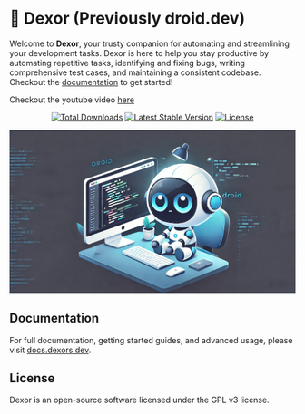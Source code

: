 # 🤖 Dexor (Previously droid.dev)

Welcome to **Dexor**, your trusty companion for automating and streamlining your development tasks. Dexor is here to help you stay productive by automating repetitive tasks, identifying and fixing bugs, writing comprehensive test cases, and maintaining a consistent codebase. Checkout the [documentation](https://docs.dexors.dev/) to get started! 

Checkout the youtube video [here](https://youtu.be/oLmbafcHCKg)

<p align="center">
  <a href="https://packagist.org/packages/bootstrapguru/droid"><img src="https://img.shields.io/packagist/dt/bootstrapguru/droid.svg" alt="Total Downloads" /></a>
  <a href="https://packagist.org/packages/bootstrapguru/droid"><img src="https://img.shields.io/packagist/v/bootstrapguru/droid.svg?label=stable" alt="Latest Stable Version" /></a>
  <a href="https://packagist.org/packages/bootstrapguru/droid"><img src="https://img.shields.io/packagist/l/bootstrapguru/droid.svg" alt="License" /></a>
</p>
<img src="https://raw.githubusercontent.com/bootstrapguru/dexor/main/resources/images/dexor.webp">

## Documentation

For full documentation, getting started guides, and advanced usage, please visit [docs.dexors.dev](https://docs.dexor.dev/).

## License

Dexor is an open-source software licensed under the GPL v3 license.
